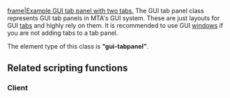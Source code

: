 [frame|Example GUI tab panel with two tabs.](/docs/image:gui-tabpanelandtab.png.md "wikilink") The GUI tab panel class represents GUI tab panels in MTA's GUI system. These are just layouts for GUI [tabs](/docs/element/gui/tab.md "wikilink") and highly rely on them. It is recommended to use GUI [windows](/docs/element/gui/window.md "wikilink") if you are not adding tabs to a tab panel.

The element type of this class is **“gui-tabpanel”**.

Related scripting functions
---------------------------

### Client
